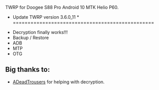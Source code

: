 TWRP for Doogee S88 Pro Android 10 MTK Helio P60.
* Update TWRP version 3.6.0_11 *
================================================
- Decryption finally works!!!
- Backup / Restore
- ADB
- MTP
- OTG
## Big thanks to:
- [ADeadTrousers](https://github.com/ADeadTrousers) for helping with decryption.
